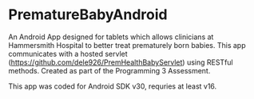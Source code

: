 # PrematureBabyAndroid
An Android App designed for tablets which allows clinicians at Hammersmith Hospital to better treat prematurely born babies. This app communicates with a hosted servlet (https://github.com/dele926/PremHealthBabyServlet) using RESTful methods. Created as part of the Programming 3 Assessment.

This app was coded for Android SDK v30, requries at least v16.

